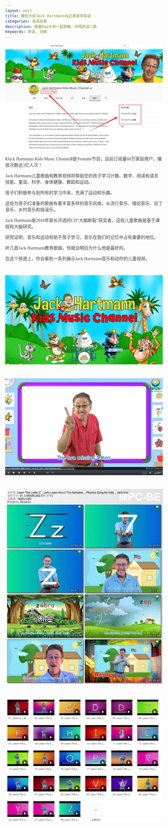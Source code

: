 ```yaml
---
layout: post
title: 魔性大叔Jack Hartmann纯正美音学英语
categories: 英语启蒙
description: 跟着Rap大叔一起跳舞，学唱英语儿歌
keywords: 英语, 动画
---
```


<div class="image-package " style="margin:0px;text-align:center;font-size:0px;color:#404040;font-family:Georgia, &quot;background-color:#FFFFFF;">
	<div class="image-container" style="background-color:transparent;margin:0px auto;">
		<div class="image-container-fill">
		</div>
		<div class="image-view">
			<img class="" src="/public/33280-43e9c5f6a4189da3.webp" style="width:auto;height:auto;" /> 
		</div>
	</div>
</div>
<p style="color:#404040;font-family:Georgia, &quot;font-size:16px;background-color:#FFFFFF;">
	《Jack Hartmann Kids Music Channel》是Youtube节目，目前订阅量60万家庭用户，播放次数达3亿人次！
</p>
<p style="color:#404040;font-family:Georgia, &quot;font-size:16px;background-color:#FFFFFF;">
	Jack Hartmann儿童歌曲和教育视频将帮助您的孩子学习计数、数字、阅读和语言技能、童谣、科学、身体健康、舞蹈和运动。
</p>
<p style="color:#404040;font-family:Georgia, &quot;font-size:16px;background-color:#FFFFFF;">
	孩子们积极参与到所有的学习中来，充满了运动和乐趣。
</p>
<p style="color:#404040;font-family:Georgia, &quot;font-size:16px;background-color:#FFFFFF;">
	这些为孩子们准备的歌曲有着丰富多样的音乐风格，从流行音乐、嘻哈音乐、拉丁音乐、乡村音乐和摇滚乐。
</p>

<p style="color:#404040;font-family:Georgia, &quot;font-size:16px;background-color:#FFFFFF;">
	Jack Hartmann是2016年家长评选的CD“大脑断裂”获奖者。这些儿童歌曲是基于课程和大脑研究。
</p>
<p style="color:#404040;font-family:Georgia, &quot;font-size:16px;background-color:#FFFFFF;">
	研究证明，音乐和运动有助于孩子学习，音乐在我们的记忆中占有重要的地位。
</p>
<p style="color:#404040;font-family:Georgia, &quot;font-size:16px;background-color:#FFFFFF;">
	听几首Jack Hartmann教育歌曲，你就会明白为什么他是最好的。
</p>
<p style="color:#404040;font-family:Georgia, &quot;font-size:16px;background-color:#FFFFFF;">
	在这个频道上，你会看到一系列展示Jack Hartmann音乐和动作的儿童视频。
</p>
<p style="color:#404040;font-family:Georgia, &quot;font-size:16px;background-color:#FFFFFF;">
	<br />
</p>
<div class="image-package" style="margin:0px;text-align:center;font-size:0px;color:#404040;font-family:Georgia, &quot;background-color:#FFFFFF;">
	<div class="image-container" style="background-color:transparent;margin:0px auto;">
		<div class="image-container-fill">
		</div>
		<div class="image-view">
			<img class="" src="/public/33280-8b28012247bb939a.webp" style="width:auto;height:auto;" /> 
		</div>
	</div>
</div>
<p style="color:#404040;font-family:Georgia, &quot;font-size:16px;background-color:#FFFFFF;">
	<br />
</p>
<div class="image-package" style="margin:0px;text-align:center;font-size:0px;color:#404040;font-family:Georgia, &quot;background-color:#FFFFFF;">
	<div class="image-container" style="background-color:transparent;margin:0px auto;">
		<div class="image-container-fill">
		</div>
		<div class="image-view">
			<img class="" src="/public/33280-add934ab0c41b800.webp" style="width:auto;height:auto;" /> 
		</div>
	</div>
</div>
<p style="color:#404040;font-family:Georgia, &quot;font-size:16px;background-color:#FFFFFF;">
	<br />
</p>
<div class="image-package" style="margin:0px;text-align:center;font-size:0px;color:#404040;font-family:Georgia, &quot;background-color:#FFFFFF;">
	<div class="image-container" style="background-color:transparent;margin:0px auto;">
		<div class="image-container-fill">
		</div>
		<div class="image-view">
			<img class="" src="/public/33280-1bc02e5626bb1987.webp" style="width:auto;height:auto;" /> 
		</div>
	</div>
</div>
<p style="color:#404040;font-family:Georgia, &quot;font-size:16px;background-color:#FFFFFF;">
	<br />
</p>
<div class="image-package" style="margin:0px;text-align:center;font-size:0px;color:#404040;font-family:Georgia, &quot;background-color:#FFFFFF;">
	<div class="image-container" style="background-color:transparent;margin:0px auto;">
		<div class="image-container-fill">
		</div>
		<div class="image-view">
			<img class="" src="/public/33280-9566cfd8f85f05a8.webp" style="width:auto;height:auto;" />
		</div>
	</div>
</div>



